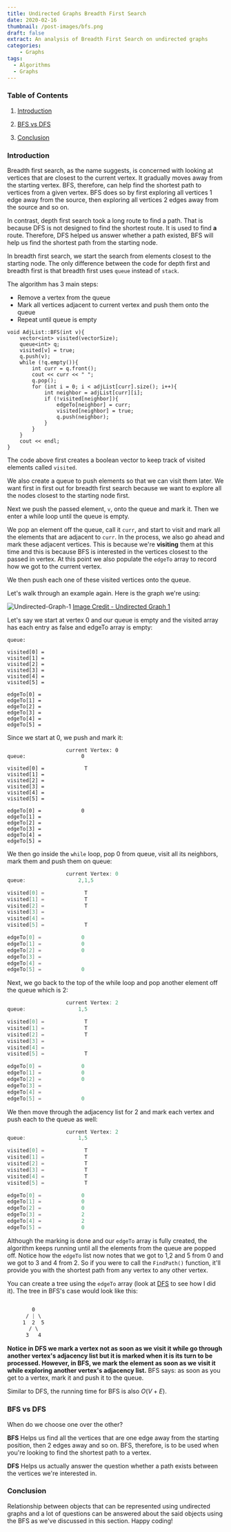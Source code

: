 ```yaml
---
title: Undirected Graphs Breadth First Search
date: 2020-02-16
thumbnail: /post-images/bfs.png
draft: false
extract: An analysis of Breadth First Search on undirected graphs
categories: 
    - Graphs
tags:
  - Algorithms
  - Graphs
---
```


### Table of Contents

1. [Introduction](#introduction)

2. [BFS vs DFS](#bfs-vs-dfs)

3. [Conclusion](#conclusion)

### Introduction
Breadth first search, as the name suggests, is concerned with looking at vertices that are closest to the current vertex. It gradually moves away from the starting vertex. BFS, therefore, can help find the shortest path to vertices from a given vertex. BFS does so by first exploring all vertices 1 edge away from the source, then exploring all vertices 2 edges away from the source and so on. 

In contrast, depth first search took a long route to find a path. That is because DFS is not designed to find the shortest route. It is used to find **a** route. Therefore, DFS helped us answer whether a path existed, BFS will help us find the shortest path from the starting node. 

In breadth first search, we start the search from elements closest to the starting node. The only difference between the code for depth first and breadth first is that breadth first uses `queue` instead of `stack`. 

The algorithm has 3 main steps:
- Remove a vertex from the queue
- Mark all vertices adjacent to current vertex and push them onto the queue
- Repeat until queue is empty

```cpp{numberLines: true}
void AdjList::BFS(int v){
    vector<int> visited(vectorSize);
    queue<int> q;
    visited[v] = true;
    q.push(v);
    while (!q.empty()){
        int curr = q.front();
        cout << curr << " ";
        q.pop();
        for (int i = 0; i < adjList[curr].size(); i++){
            int neighbor = adjList[curr][i];
            if (!visited[neighbor]){
                edgeTo[neighbor] = curr;
                visited[neighbor] = true;
                q.push(neighbor);
            }
        }
    }
    cout << endl;
}
```
 The code above first creates a boolean vector to keep track of visited elements called `visited`.
 
 We also create a queue to push elements so that we can visit them later. We want first in first out for breadth first search because we want to explore all the nodes closest to the starting node first. 

 Next we push the passed element, `v`, onto the queue and mark it. Then we enter a while loop until the queue is empty. 

 We pop an element off the queue, call it `curr`, and start to visit and mark all the elements that are adjacent to `curr`. In the process, we also go ahead and mark these adjacent vertices. This is because we're **visiting** them at this time and this is because BFS is interested in the vertices closest to the passed in vertex. At this point we also populate the `edgeTo` array to record how we got to the current vertex. 
 
We then push each one of these visited vertices onto the queue.

Let's walk through an example again. Here is the graph we're using:

![Undirected-Graph-1](images/graphs/path1.png) [Image Credit - Undirected Graph 1](https://graphonline.ru/en/)

Let's say we start at vertex 0 and our queue is empty and the visited array has each entry as false and edgeTo array is empty:

```
queue:             

visited[0] =        
visited[1] = 
visited[2] = 
visited[3] = 
visited[4] =
visited[5] =  

edgeTo[0] =        
edgeTo[1] = 
edgeTo[2] = 
edgeTo[3] = 
edgeTo[4] = 
edgeTo[5] = 
```
Since we start at 0, we push and mark it:


```
                   current Vertex: 0
queue:                  0

visited[0] =             T
visited[1] = 
visited[2] = 
visited[3] = 
visited[4] =
visited[5] =  

edgeTo[0] =             0
edgeTo[1] = 
edgeTo[2] = 
edgeTo[3] = 
edgeTo[4] = 
edgeTo[5] = 
```

We then go inside the `while` loop, pop 0 from queue, visit all its neighbors, mark them and push them on queue:

```cpp
                   current Vertex: 0
queue:                 2,1,5

visited[0] =             T
visited[1] =             T
visited[2] =             T
visited[3] = 
visited[4] =
visited[5] =             T

edgeTo[0] =             0
edgeTo[1] =             0
edgeTo[2] =             0
edgeTo[3] =     
edgeTo[4] = 
edgeTo[5] =             0
```

Next, we go back to the top of the while loop and pop another element off the queue which is 2:
```cpp
                   current Vertex: 2
queue:                 1,5

visited[0] =             T
visited[1] =             T
visited[2] =             T
visited[3] = 
visited[4] =
visited[5] =             T

edgeTo[0] =             0
edgeTo[1] =             0
edgeTo[2] =             0
edgeTo[3] =     
edgeTo[4] = 
edgeTo[5] =             0
```
We then move through the adjacency list for 2 and mark each vertex and push each to the queue as well:

```cpp
                   current Vertex: 2
queue:                 1,5

visited[0] =             T
visited[1] =             T
visited[2] =             T
visited[3] =             T
visited[4] =             T
visited[5] =             T

edgeTo[0] =             0
edgeTo[1] =             0
edgeTo[2] =             0
edgeTo[3] =             2
edgeTo[4] =             2
edgeTo[5] =             0
```

Although the marking is done and our `edgeTo` array is fully created, the algorithm keeps running until all the elements from the queue are popped off. Notice how the `edgeTo` list now notes that we got to 1,2 and 5 from 0 and we got to 3 and 4 from 2. So if you were to call the `FindPath()` function, it'll provide you with the shortest path from any vertex to any other vertex. 

You can create a tree using the `edgeTo` array (look at [DFS](/undirected-graphs-depth-first-search) to see how I did it). The tree in BFS's case would look like this:

```css

        0
      / | \
     1  2  5
       / \
      3   4
``` 

**Notice in DFS we mark a vertex not as soon as we visit it while go through another vertex's adjacency list but it is marked when it is its turn to be processed. However, in BFS, we mark the element as soon as we visit it while exploring another vertex's adjacency list.** BFS says: as soon as you get to a vertex, mark it and push it to the queue. 

Similar to DFS, the running time for BFS is also $O(V + E)$.

### BFS vs DFS
When do we choose one over the other? 

**BFS**
Helps us find all the vertices that are one edge away from the starting position, then 2 edges away and so on. BFS, therefore, is to be used when you're looking to find the shortest path to a vertex. 

**DFS**
Helps us actually answer the question whether a path exists between the vertices we're interested in. 

### Conclusion

Relationship between objects that can be represented using undirected graphs and a lot of questions can be answered about the said objects using the BFS as we've discussed in this section. Happy coding! 
